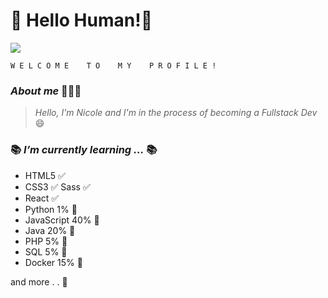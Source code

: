 # 👋 Hello Human!👾


![](https://i.imgur.com/zGz6Djz.gif)

    W E L C O M E    T O    M Y    P R O F I L E !   
### *About me* 👩🏻‍💻
> *Hello, I'm Nicole and I'm in the process of becoming a Fullstack Dev* 😄

### 📚 *I’m currently learning ...* 📚
-  HTML5 ✅
-  CSS3 ✅ Sass ✅
- React ✅
- Python 1% 📝️
- JavaScript 40% 📝️
- Java 20% 📝️
- PHP 5% 📝
- SQL 5% 📝
- Docker 15% 📝

and more . . 📝 


